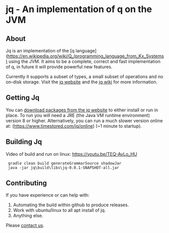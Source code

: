 
# jq - An implementation of q on the JVM

## About

Jq is an implementation of the [q language](https://en.wikipedia.org/wiki/Q_(programming_language_from_Kx_Systems)
using the JVM. It aims to be a complete, correct and fast implementation of q, in future it will provide powerful new features.

Currently it supports a subset of types, a small subset of operations and no on-disk storage. 
Visit the [jq website](https://www.timestored.com/jq) and the [jq wiki](https://github.com/timestored/jq/wiki) for more information.

## Getting Jq

You can  [download packages from the jq website](https://www.timestored.com/jq/download)  to either install or run in place. To run you will need a JRE (the Java VM runtime environment) version 8 or higher.
Alternatively, you can run a much slower version online at: (https://www.timestored.com/jq/online) (~1 minute to startup).


## Building Jq

Video of build and run on linux: https://youtu.be/TEQ-AvLo_HU

```
 gradle clean build generateGrammarSource shadowJar
 java -jar jq\build\libs\jq-0.0.1-SNAPSHOT-all.jar
```

## Contributing

If you have experience or can help with:

 1. Automating the build within github to produce releases.
 2. Work with ubuntu/linux to all apt install of jq.
 3. Anything else.

Please [contact us](http://www.timestored.com/contact).


